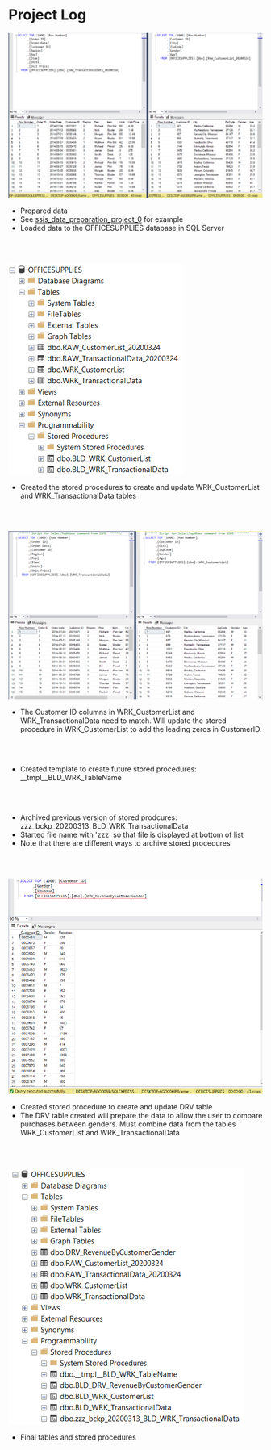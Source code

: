 # Project Log

![](/images/rawtables.png)
* Prepared data
* See [ssis_data_preparation_project_0](https://github.com/timamero/ssis_data_preparation_project_0) for example 
* Loaded data to the OFFICESUPPLIES database in SQL Server
<br/>
<br/>

![](/images/wrk.png)
* Created the stored procedures to create and update WRK_CustomerList and WRK_TransactionalData tables
<br/>
<br/>

![](/images/wrktables.png)
* The Customer ID columns in WRK_CustomerList and WRK_TransactionalData need to match.  Will update the stored procedure in WRK_CustomerList to add the leading zeros in CustomerID.
<br/>
<br/>

* Created template to create future stored procedures: __tmpl__BLD_WRK_TableName
<br/>
<br/>

* Archived previous version of stored prodcures: zzz_bckp_20200313_BLD_WRK_TransactionalData
* Started file name with 'zzz' so that file is displayed at bottom of list
* Note that there are different ways to archive stored procedures
<br/>
<br/>

![](/images/drv.png)
* Created stored procedure to create and update DRV table
* The DRV table created will prepare the data to allow the user to compare purchases between genders.  Must combine data from the tables WRK_CustomerList and WRK_TransactionalData
<br/>
<br/>

![](/images/final.png)
* Final tables and stored procedures